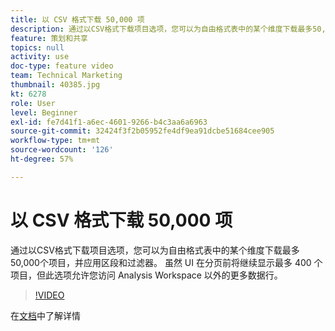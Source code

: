```yaml
---
title: 以 CSV 格式下载 50,000 项
description: 通过以CSV格式下载项目选项，您可以为自由格式表中的某个维度下载最多50,000个项目，并应用区段和过滤器。 虽然 UI 在分页前将继续显示最多 400 个项目，但此选项允许您访问 Analysis Workspace 以外的更多数据行。
feature: 策划和共享
topics: null
activity: use
doc-type: feature video
team: Technical Marketing
thumbnail: 40385.jpg
kt: 6278
role: User
level: Beginner
exl-id: fe7d41f1-a6ec-4601-9266-b4c3aa6a6963
source-git-commit: 32424f3f2b05952fe4df9ea91dcbe51684cee905
workflow-type: tm+mt
source-wordcount: '126'
ht-degree: 57%

---
```


# 以 CSV 格式下载 50,000 项

通过以CSV格式下载项目选项，您可以为自由格式表中的某个维度下载最多50,000个项目，并应用区段和过滤器。 虽然 UI 在分页前将继续显示最多 400 个项目，但此选项允许您访问 Analysis Workspace 以外的更多数据行。

>[!VIDEO](https://video.tv.adobe.com/v/40385/?quality=12&learn=on)

在[文档](https://docs.adobe.com/content/help/zh-Hans/analytics/analyze/analysis-workspace/curate-share/download-send.html)中了解详情

